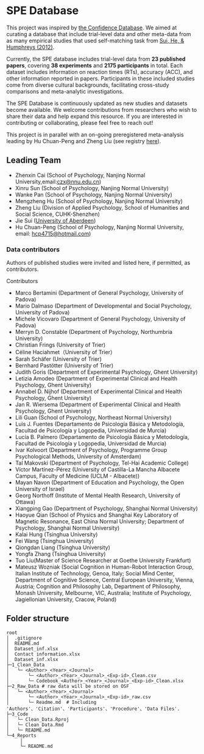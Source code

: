 # SPE Database

This project was inspired by [the Confidence Database](https://doi.org/10.1038/s41562-019-0813-1). We aimed at curating a database that include trial-level data and other meta-data from as many empirical studies that used self-matching task from [Sui, He, &amp; Humphreys (2012)](http://www.ncbi.nlm.nih.gov/pubmed/22963229). <!-- OSF, preprint, and publication links will be directly added to this paragraph -->

Currently, the SPE database includes trial-level data from **23 published papers**, covering **38 experiments** and **2175 participants** in total. Each dataset includes information on reaction times (RTs), accuracy (ACC), and other information reported in papers. Participants in these included studies come from diverse cultural backgrounds, facilitating cross-study comparisons and meta-analytic investigations.

The SPE Database is continuously updated as new studies and datasets become available. We welcome contributions from researchers who wish to share their data and help expand this resource. If you are interested in contributing or collaborating, please feel free to reach out!

This project is in parallel with an on-going preregistered meta-analysis leading by Hu Chuan-Peng and Zheng Liu (see registry [here](https://osf.io/euqmf)).

## Leading Team

- Zhenxin Cai (School of Psychology, Nanjing Normal University,email:[czx@nnu.edu.cn](czx@nnu.edu.cn))
- Xinru Sun (School of Psychology, Nanjing Normal University)
- Wanke Pan (School of Psychology, Nanjing Normal University)
- Mengzheng Hu (School of Psychology, Nanjing Normal University)
- Zheng Liu (Division of Applied Psychology, School of Humanities and Social Science, CUHK-Shenzhen)
- Jie Sui ([University of Aberdeen](https://www.abdn.ac.uk/people/jie.sui))
- Hu Chuan-Peng (School of Psychology, Nanjing Normal University, email: [hcp4715@hotmail.com](hcp4715@hotmail.com))

### Data contributors

Authors of published studies were invited and listed here, if permitted, as contributors.

Contributors

- Marco Bertamini (Department of General Psychology, University of Padova)
- Mario Dalmaso (Department of Developmental and Social Psychology, University of Padova)
- Michele Vicovaro (Department of General Psychology, University of Padova)
- Merryn D. Constable (Department of Psychology, Northumbria University)
- Christian Frings (University of Trier)
- Céline Haciahmet（University of Trier）
- Sarah Schäfer (University of Trier)
- Bernhard Pastötter (University of Trier)
- Judith Goris (Department of Experimental Psychology, Ghent University)
- Letizia Amodeo (Department of Experimental Clinical and Health Psychology, Ghent University)
- Annabel D. Nijhof (Department of Experimental Clinical and Health Psychology, Ghent University)
- Jan R. Wiersema (Department of Experimental Clinical and Health Psychology, Ghent University)
- Lili Guan (School of Psychology, Northeast Normal University)
- Luis J. Fuentes (Departamento de Psicología Básica y Metodología, Facultad de Psicología y Logopedia, Universidad de Murcia)
- Lucía B. Palmero (Departamento de Psicología Básica y Metodología, Facultad de Psicología y Logopedia, Universidad de Murcia)
- Ivar Kolvoort (Department of Psychology, Programme Group Psychological Methods, University of Amsterdam)
- Tal Makovski (Department of Psychology, Tel-Hai Academic College)
- Víctor Martínez-Pérez (University of Castilla-La Mancha Albacete Campus, Faculty of Medicine (UCLM - Albacete))
- Mayan Navon (Department of Education and Psychology, the Open University of Israel)
- Georg Northoff (Institute of Mental Health Research, University of Ottawa)
- Xiangping Gao (Department of Psychology, Shanghai Normal University)
- Haoyue Qian (School of Physics and Shanghai Key Laboratory of Magnetic Resonance, East China Normal University; Department of Psychology, Shanghai Normal University)
- Kalai Hung (Tsinghua University)
- Fei Wang (Tsinghua University)
- Qiongdan Liang (Tsinghua University)
- Yongfa Zhang (Tsinghua University)
- Tuo Liu(Master of Science Researcher at Goethe University Frankfurt)
- Mateusz Wozniak (Social Cognition in Human-Robot Interaction Group, Italian Institute of Technology, Genoa, Italy; Social Mind Center, Department of Cognitive Science, Central European University, Vienna, Austria; Cognition and Philosophy Lab, Department of Philosophy, Monash University, Melbourne, VIC, Australia; Institute of Psychology, Jagiellonian University, Cracow, Poland)

## Folder structure

```
root
│  .gitignore
│  README.md
│  Dataset_inf.xlsx 
│  Contact information.xlsx
│  Dataset_inf.xlsx 
├─1_Clean_Data 
│   └─ <Author>_<Year>_<Journal>
│       └─ <Author>_<Year>_<Journal>_<Exp-id>_Clean.csv
│       └─ Codebook_<Author>_<Year>_<Journal>_<Exp-id>_Clean.xlsx
├─2_Raw_Data # raw data will be stored on OSF
│   └─ <Author>_<Year>_<Journal>
│       └─ <Author>_<Year>_<Journal>_<Exp-id>_raw.csv
│       └─ Readme.md  # Including 'Authors'、'Citation'、'Participants'、'Procedure'、'Data Files'.
├─3_Code
│   └─ Clean_Data.Rproj
│   └─ Clean_Data.Rmd
│   └─ README.md
└─4_Reports
     │
     └─ README.md
```
